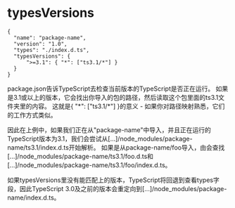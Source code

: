 # typesVersions
```
{
  "name": "package-name",
  "version": "1.0",
  "types": "./index.d.ts",
  "typesVersions": {
      ">=3.1": { "*": ["ts3.1/*"] }
  }
}
```
package.json告诉TypeScript去检查当前版本的TypeScript是否正在运行。 如果是3.1或以上的版本，它会找出你导入的包的路径，然后读取这个包里面的ts3.1文件夹里的内容。 这就是{ "\*": ["ts3.1/*"] }的意义 - 如果你对路径映射熟悉，它们的工作方式类似。

因此在上例中，如果我们正在从"package-name"中导入，并且正在运行的TypeScript版本为3.1，我们会尝试从[...]/node_modules/package-name/ts3.1/index.d.ts开始解析。 如果是从package-name/foo导入，由会查找[...]/node_modules/package-name/ts3.1/foo.d.ts和[...]/node_modules/package-name/ts3.1/foo/index.d.ts。

如果typesVersions里没有能匹配上的版本，TypeScript将回退到查看types字段，因此TypeScript 3.0及之前的版本会重定向到[...]/node_modules/package-name/index.d.ts。
